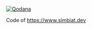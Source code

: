 [![Qodana](https://github.com/Simbiat/simbiat.ru/actions/workflows/code_quality.yml/badge.svg)](https://github.com/Simbiat/simbiat.ru/actions/workflows/code_quality.yml)

Code of https://www.simbiat.dev
